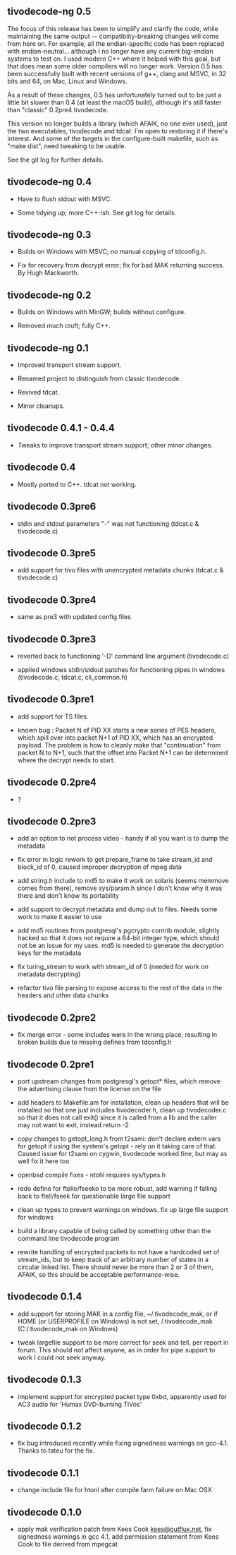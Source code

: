 tivodecode-ng 0.5
-----------------

The focus of this release has been to simplify and clarify the code,
while maintaining the same output -- compatibiity-breaking changes will
come from here on. For example, all the endian-specific code has been
replaced with endian-neutral... although I no longer have any current
big-endian systems to test on. I used modern C++ where it helped with
this goal, but that does mean some older compilers will no longer work.
Version 0.5 has been successfully built with recent versions of g++,
clang and MSVC, in 32 bits and 64, on Mac, Linux and Windows.

As a result of these changes, 0.5 has unfortunately turned out to be
just a little bit slower than 0.4 (at least the macOS build), although
it's still faster than "classic" 0.2pre4 tivodecode.

This version no longer builds a library (which AFAIK, no one ever used),
just the two executables, tivodecode and tdcat. I'm open to restoring it
if there's interest. And some of the targets in the configure-built
makefile, such as "make dist", need tweaking to be usable.

See the git log for further details.

tivodecode-ng 0.4
-----------------

  * Have to flush stdout with MSVC.

  * Some tidying up; more C++-ish. See git log for details.

tivodecode-ng 0.3
-----------------

  * Builds on Windows with MSVC; no manual copying of tdconfig.h.

  * Fix for recovery from decrypt error; fix for bad MAK returning
    success. By Hugh Mackworth.

tivodecode-ng 0.2
-----------------

  * Builds on Windows with MinGW; builds without configure.

  * Removed much cruft; fully C++.

tivodecode-ng 0.1
-----------------

  * Improved transport stream support.

  * Renamed project to distinguish from classic tivodecode.

  * Revived tdcat.

  * Minor cleanups.

tivodecode 0.4.1 - 0.4.4
------------------------

  * Tweaks to improve transport stream support; other minor changes.

tivodecode 0.4
--------------

  * Mostly ported to C++. tdcat not working.

tivodecode 0.3pre6
------------------

  * stdin and stdout parameters "-" was not functioning (tdcat.c &
    tivodecode.c)

tivodecode 0.3pre5
------------------

  * add support for tivo files with unencrypted metadata chunks
    (tdcat.c & tivodecode.c)

tivodecode 0.3pre4
------------------

  * same as pre3 with updated config files

tivodecode 0.3pre3
------------------

  * reverted back to functioning '-D' command line argument (tivodecode.c)

  * applied windows stdin/stdout patches for functioning pipes in windows
    (tivodecode.c, tdcat.c, cli_common.h)

tivodecode 0.3pre1
------------------

  * add support for TS files.

  * known bug :
    Packet N of PID XX starts a new series of PES headers, which spill
    over into packet N+1 of PID XX, which has an encrypted payload.
    The problem is how to cleanly make that "continuation" from packet
    N to N+1, such that the offset into Packet N+1 can be determined
    where the decrypt needs to start.

tivodecode 0.2pre4
------------------

  * ?

tivodecode 0.2pre3
------------------

  * add an option to not process video - handy if all you want is to
    dump the metadata

  * fix error in logic rework to get prepare_frame to take stream_id and
    block_id of 0, caused improper decryption of mpeg data

  * add string.h include to md5 to make it work on solaris (seems
    memmove comes from there), remove sys/param.h since I don't know why
    it was there and don't know its portability

  * add support to decrypt metadata and dump out to files.  Needs some
    work to make it easier to use

  * add md5 routines from postgresql's pgcrypto contrib module, slightly
    hacked so that it does not require a 64-bit integer type, which should
    not be an issue for my uses.  md5 is needed to generate the decryption
    keys for the metadata

  * fix turing_stream to work with stream_id of 0
    (needed for work on metadata decrypting)

  * refactor tivo file parsing to expose access to the rest of the data
    in the headers and other data chunks

tivodecode 0.2pre2
------------------

  * fix merge error - some includes were in the wrong place, resulting
    in broken builds due to missing defines from tdconfig.h

tivodecode 0.2pre1
------------------

  * port upstream changes from postgresql's getopt* files, which remove
    the advertising clause from the license on the file

  * add headers to Makefile.am for installation, clean up headers that
    will be installed so that one just includes tivodecoder.h, clean up
    tivodecoder.c so that it does not call exit() since it is called
    from a lib and the caller may not want to exit, instead return -2

  * copy changes to getopt_long.h from t2sami: don't declare extern vars
    for getopt if using the system's getopt - rely on it taking care of
    that.  Caused issue for t2sami on cygwin, tivodecode worked fine,
    but may as well fix it here too

  * openbsd compile fixes - ntohl requires sys/types.h

  * redo define for ftello/fseeko to be more robust, add warning if
    falling back to ftell/fseek for questionable large file support

  * clean up types to prevent warnings on windows.  fix up large
    file support for windows

  * build a library capable of being called by something other than
    the command line tivodecode program

  * rewrite handling of encrypted packets to not have a hardcoded set of
    stream_ids, but to keep track of an arbitrary number of states in a
    circular linked list. There should never be more than 2 or 3 of
    them, AFAIK, so this should be acceptable performance-wise.

tivodecode 0.1.4
----------------

  * add support for storing MAK in a config file, ~/.tivodecode_mak, or
    if HOME (or USERPROFILE on Windows) is not set, /.tivodecode_mak
    (C:/.tivodecode_mak on Windows)

  * tweak largefile support to be more correct for seek and tell, per
    report in forum.  This should not affect anyone, as in order for pipe
    support to work I could not seek anyway.

tivodecode 0.1.3
----------------

  * implement support for encrypted packet type 0xbd, apparently used
    for AC3 audio for 'Humax DVD-burning TiVos'

tivodecode 0.1.2
----------------

  * fix bug introduced recently while fixing signedness warnings on
    gcc-4.1.  Thanks to tateu for the fix.

tivodecode 0.1.1
----------------

  * change include file for htonl after compile farm failure on Mac OSX

tivodecode 0.1.0
----------------

  * apply mak verification patch from Kees Cook
    <kees@outflux.net>, fix signedness warnings in gcc 4.1, add
    permission statement from Kees Cook to file derived from mpegcat
